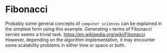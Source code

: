 # Fibonacci

Probably some general concepts of `computer sciences` can be explained in the simplest form using this example.
Generating `n` terms of Fibonacci serries seems a trivial task. https://en.wikipedia.org/wiki/Fibonacci
However, depending on the algorithm implementation, it may encounter some scalability problems in either time or space or both.


